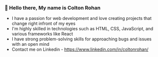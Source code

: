### 👋 Hello there, My name is Colton Rohan

- I have a passion for web development and love creating projects that change right infront of my eyes
- I'm highly skilled in technologies such as HTML, CSS, JavaScript, and various frameworks like React
- I have strong problem-solving skills for approaching bugs and issues with an open mind
- Contact me on Linkedin - https://www.linkedin.com/in/coltonrohan/

<!--
**ColtonRohan/ColtonRohan** is a ✨ _special_ ✨ repository because its `README.md` (this file) appears on your GitHub profile.

Here are some ideas to get you started:

- 🔭 I’m currently working on ...
- 🌱 I’m currently learning ...
- 👯 I’m looking to collaborate on ...
- 🤔 I’m looking for help with ...
- 💬 Ask me about ...
- 📫 How to reach me: ...
- 😄 Pronouns: ...
- ⚡ Fun fact: ...
-->
